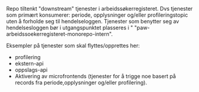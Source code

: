 Repo tiltenkt "downstream" tjenester i arbeidssøkerregisteret. Dvs tjenester som primært konsumerer: periode, opplysninger og/eller profileringstopic uten å forholde seg til hendelseloggen. Tjenester som benytter seg av hendelsesloggen bør i utgangspunktet plasseres i "
"paw-arbeidssoekerregisteret-monorepo-intern".

Eksempler på tjenester som skal flyttes/opprettes her:
- profilering
- ekstern-api
- oppslags-api
- Aktivering av microfrontends (tjenester for å trigge noe basert på records fra periode,opplysninger og/eller profilering).
